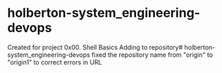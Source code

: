 # holberton-system_engineering-devops
Created for project 0x00. Shell Basics
Adding to repository# holberton-system_engineering-devops
fixed the repository name from "origin" to "origin1" to correct errors in URL
